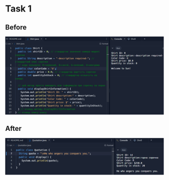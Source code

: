 # Task 1

## Before
![](https://github.com/ppc-ntu-khpi/java-first-TeslenkoPavlo/blob/main/Solution/teslenko1.png?raw=true)

## After
![](https://github.com/ppc-ntu-khpi/java-first-TeslenkoPavlo/blob/main/Solution/teslenko3.png?raw=true)
